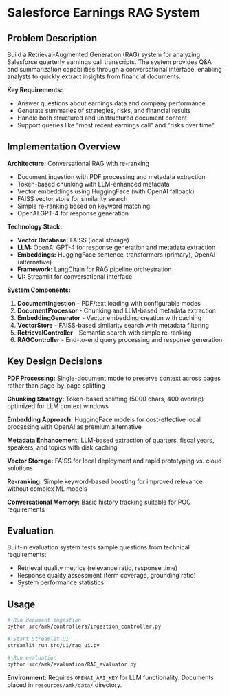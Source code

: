 # Salesforce Earnings RAG System

## Problem Description

Build a Retrieval-Augmented Generation (RAG) system for analyzing Salesforce quarterly earnings call transcripts. The system provides Q&A and summarization capabilities through a conversational interface, enabling analysts to quickly extract insights from financial documents.

**Key Requirements:**
- Answer questions about earnings data and company performance
- Generate summaries of strategies, risks, and financial results
- Handle both structured and unstructured document content
- Support queries like "most recent earnings call" and "risks over time"

## Implementation Overview

**Architecture:** Conversational RAG with re-ranking
- Document ingestion with PDF processing and metadata extraction
- Token-based chunking with LLM-enhanced metadata
- Vector embeddings using HuggingFace (with OpenAI fallback)
- FAISS vector store for similarity search
- Simple re-ranking based on keyword matching
- OpenAI GPT-4 for response generation

**Technology Stack:**
- **Vector Database:** FAISS (local storage)
- **LLM:** OpenAI GPT-4 for response generation and metadata extraction
- **Embeddings:** HuggingFace sentence-transformers (primary), OpenAI (alternative)
- **Framework:** LangChain for RAG pipeline orchestration
- **UI:** Streamlit for conversational interface

**System Components:**
1. **DocumentIngestion** - PDF/text loading with configurable modes
2. **DocumentProcessor** - Chunking and LLM-based metadata extraction
3. **EmbeddingGenerator** - Vector embedding creation with caching
4. **VectorStore** - FAISS-based similarity search with metadata filtering
5. **RetrievalController** - Semantic search with simple re-ranking
6. **RAGController** - End-to-end query processing and response generation

## Key Design Decisions

**PDF Processing:** Single-document mode to preserve context across pages rather than page-by-page splitting

**Chunking Strategy:** Token-based splitting (5000 chars, 400 overlap) optimized for LLM context windows

**Embedding Approach:** HuggingFace models for cost-effective local processing with OpenAI as premium alternative

**Metadata Enhancement:** LLM-based extraction of quarters, fiscal years, speakers, and topics with disk caching

**Vector Storage:** FAISS for local deployment and rapid prototyping vs. cloud solutions

**Re-ranking:** Simple keyword-based boosting for improved relevance without complex ML models

**Conversational Memory:** Basic history tracking suitable for POC requirements

## Evaluation

Built-in evaluation system tests sample questions from technical requirements:
- Retrieval quality metrics (relevance ratio, response time)
- Response quality assessment (term coverage, grounding ratio)
- System performance statistics

## Usage

```bash
# Run document ingestion
python src/amk/controllers/ingestion_controller.py

# Start Streamlit UI
streamlit run src/ui/rag_ui.py

# Run evaluation
python src/amk/evaluation/RAG_evaluator.py
```

**Environment:** Requires `OPENAI_API_KEY` for LLM functionality. Documents placed in `resources/amk/data/` directory.